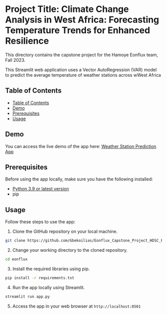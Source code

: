 <h1>
  Project Title: Climate Change Analysis in West Africa: Forecasting Temperature Trends for Enhanced Resilience
</h1> 
This directory contains the capstone project for the Hamoye Eonflux team, Fall 2023.


This Streamlit web application uses a Vector AutoRegression (VAR) model to predict the average temperature of weather stations across wWest Africa

## Table of Contents
- [Table of Contents](#table-of-contents)
- [Demo](#demo)
- [Prerequisites](#prerequisites)
- [Usage](#usage)

## Demo

You can access the live demo of the app here: [Weather Station Prediction App](https://....streamlit.app/)

## Prerequisites

Before using the app locally, make sure you have the following installed:

- [Python 3.9 or latest version](https://www.python.org/downloads/)
- pip

## Usage

Follow these steps to use the app:

1. Clone the GitHub repository on your local machine.

```bash
git clone https://github.com/Gbekoilias/Eonflux_Capstone_Project_HDSC_FALL_23.git
```

2. Change your working directory to the cloned repository.
   
```bash
cd eonflux
```

3. Install the required libraries using pip.
```bash
pip install -r requirements.txt
```

4. Run the app locally using Streamlit.
```bash
streamlit run app.py
```

5. Access the app in your web browser at `http://localhost:8501`

